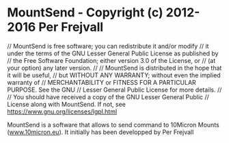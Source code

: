 # MountSend - Copyright (c) 2012-2016 Per Frejvall

// MountSend is free software; you can redistribute it and/or modify 
// it under the terms of the GNU Lesser General Public License as published by 
// the Free Software Foundation; either version 3.0 of the License, or 
// (at your option) any later version.
// 
// MountSend is distributed in the hope that it will be useful,
// but WITHOUT ANY WARRANTY; without even the implied warranty of
// MERCHANTABILITY or FITNESS FOR A PARTICULAR PURPOSE. See the GNU
// Lesser General Public License for more details.
// 
// You should have received a copy of the GNU Lesser General Public
// License along with MountSend. If not, see <https://www.gnu.org/licenses/lgpl.html>

MountSend is a software that allows to send command to 10Micron Mounts (www.10micron.eu).
It initially has been developped by Per Frejvall
